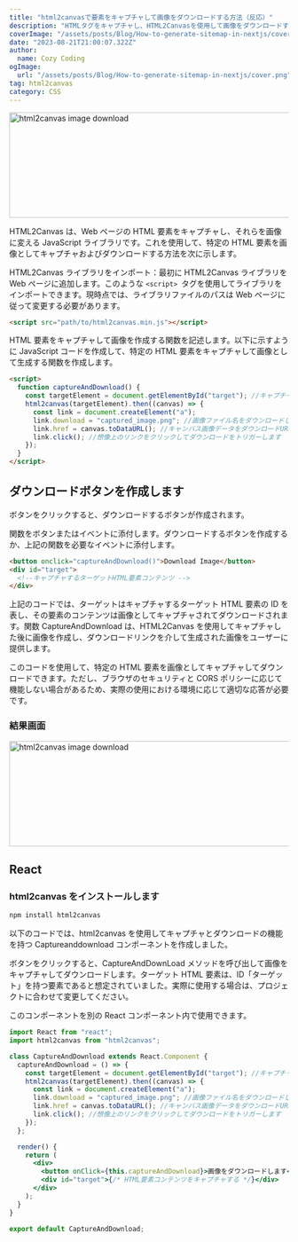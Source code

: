 ```yaml
---
title: "html2canvasで要素をキャプチャして画像をダウンロードする方法（反応）"
description: "HTMLタグをキャプチャし、HTML2Canvasを使用して画像をダウンロードする方法を共有します。"
coverImage: "/assets/posts/Blog/How-to-generate-sitemap-in-nextjs/cover.png"
date: "2023-08-21T21:00:07.322Z"
author:
  name: Cozy Coding
ogImage:
  url: "/assets/posts/Blog/How-to-generate-sitemap-in-nextjs/cover.png"
tag: html2canvas
category: CSS
---
```


<Image width="846" height="190"  alt="html2canvas image download" src="/assets/posts/CSS/How-to-capture-an-element-with-html2canvas-and-download-an-image/2.gif" />

<GoogleAd/>

HTML2Canvas は、Web ページの HTML 要素をキャプチャし、それらを画像に変える JavaScript ライブラリです。これを使用して、特定の HTML 要素を画像としてキャプチャおよびダウンロードする方法を次に示します。

HTML2Canvas ライブラリをインポート：最初に HTML2Canvas ライブラリを Web ページに追加します。このような `<script> `タグを使用してライブラリをインポートできます。現時点では、ライブラリファイルのパスは Web ページに従って変更する必要があります。

```html
<script src="path/to/html2canvas.min.js"></script>
```

HTML 要素をキャプチャして画像を作成する関数を記述します。以下に示すように JavaScript コードを作成して、特定の HTML 要素をキャプチャして画像として生成する関数を作成します。

```html
<script>
  function captureAndDownload() {
    const targetElement = document.getElementById("target"); //キャプチャするHTML要素を選択します
    html2canvas(targetElement).then((canvas) => {
      const link = document.createElement("a");
      link.download = "captured_image.png"; //画像ファイル名をダウンロードして設定します
      link.href = canvas.toDataURL(); //キャンバス画像データをダウンロードURLとして設定します
      link.click(); //想像上のリンクをクリックしてダウンロードをトリガーします
    });
  }
</script>
```

<GoogleAd/>

## ダウンロードボタンを作成します

ボタンをクリックすると、ダウンロードするボタンが作成されます。

関数をボタンまたはイベントに添付します。ダウンロードするボタンを作成するか、上記の関数を必要なイベントに添付します。

```html
<button onclick="captureAndDownload()">Download Image</button>
<div id="target">
  <!--キャプチャするターゲットHTML要素コンテンツ -->
</div>
```

上記のコードでは、ターゲットはキャプチャするターゲット HTML 要素の ID を表し、その要素のコンテンツは画像としてキャプチャされてダウンロードされます。関数 CaptureAndDownload は、HTML2Canvas を使用してキャプチャした後に画像を作成し、ダウンロードリンクを介して生成された画像をユーザーに提供します。

このコードを使用して、特定の HTML 要素を画像としてキャプチャしてダウンロードできます。ただし、ブラウザのセキュリティと CORS ポリシーに応じて機能しない場合があるため、実際の使用における環境に応じて適切な応答が必要です。

### 結果画面

<Image width="846" height="190"  alt="html2canvas image download" src="/assets/posts/CSS/How-to-capture-an-element-with-html2canvas-and-download-an-image/1.png" />

## React

### html2canvas をインストールします

```bash
npm install html2canvas
```

以下のコードでは、html2canvas を使用してキャプチャとダウンロードの機能を持つ Captureanddownload コンポーネントを作成しました。

ボタンをクリックすると、CaptureAndDownLoad メソッドを呼び出して画像をキャプチャしてダウンロードします。ターゲット HTML 要素は、ID「ターゲット」を持つ要素であると想定されていました。実際に使用する場合は、プロジェクトに合わせて変更してください。

このコンポーネントを別の React コンポーネント内で使用できます。

```jsx
import React from "react";
import html2canvas from "html2canvas";

class CaptureAndDownload extends React.Component {
  captureAndDownload = () => {
    const targetElement = document.getElementById("target"); //キャプチャするHTML要素を選択します
    html2canvas(targetElement).then((canvas) => {
      const link = document.createElement("a");
      link.download = "captured_image.png"; //画像ファイル名をダウンロードして設定します
      link.href = canvas.toDataURL(); //キャンバス画像データをダウンロードURLとして設定します
      link.click(); //想像上のリンクをクリックしてダウンロードをトリガーします
    });
  };

  render() {
    return (
      <div>
        <button onClick={this.captureAndDownload}>画像をダウンロードします</button>
        <div id="target">{/* HTML要素コンテンツをキャプチャする */}</div>
      </div>
    );
  }
}

export default CaptureAndDownload;
```

